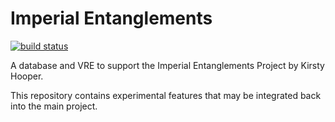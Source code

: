 # Imperial Entanglements

[![build status](https://actechlab.warwick.ac.uk/u1572229/imperial-entanglements/badges/master/build.svg)](https://actechlab.warwick.ac.uk/u1572229/imperial-entanglements/commits/master)

A database and VRE to support the Imperial Entanglements Project by Kirsty Hooper.

This repository contains experimental features that may be integrated back into the main project.